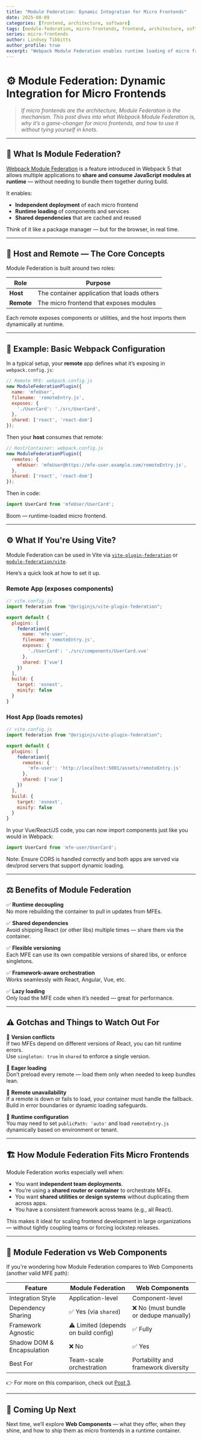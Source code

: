 ```yaml
---
title: "Module Federation: Dynamic Integration for Micro Frontends"
date: 2025-08-09
categories: [frontend, architecture, software]
tags: [module-federation, micro-frontends, frontend, architecture, software, webpack, vite]
series: micro-frontends
author: Lindsey Tibbitts
author_profile: true
excerpt: "Webpack Module Federation enables runtime loading of micro frontends without build-time bundling. Learn how to implement dynamic integration for truly independent deployment and scaling."
---
```


# ⚙️ Module Federation: Dynamic Integration for Micro Frontends

> *If micro frontends are the architecture, Module Federation is the mechanism. This post dives into what Webpack Module Federation is, why it’s a game-changer for micro frontends, and how to use it without tying yourself in knots.*

---

## 🧠 What Is Module Federation?

[Webpack Module Federation](https://webpack.js.org/concepts/module-federation/) is a feature introduced in Webpack 5 that allows multiple applications to **share and consume JavaScript modules at runtime** — without needing to bundle them together during build.

It enables:
- **Independent deployment** of each micro frontend
- **Runtime loading** of components and services
- **Shared dependencies** that are cached and reused

Think of it like a package manager — but for the browser, in real time.

---

## 🔗 Host and Remote — The Core Concepts

Module Federation is built around two roles:

| Role   | Purpose                               |
|--------|----------------------------------------|
| **Host**   | The container application that loads others |
| **Remote** | The micro frontend that exposes modules     |

Each remote exposes components or utilities, and the host imports them dynamically at runtime.

---

## 🧩 Example: Basic Webpack Configuration

In a typical setup, your **remote** app defines what it’s exposing in `webpack.config.js`:

```js
// Remote MFE: webpack.config.js
new ModuleFederationPlugin({
  name: 'mfeUser',
  filename: 'remoteEntry.js',
  exposes: {
    './UserCard': './src/UserCard',
  },
  shared: ['react', 'react-dom']
});
```

Then your **host** consumes that remote:

```js
// Host/Container: webpack.config.js
new ModuleFederationPlugin({
  remotes: {
    mfeUser: 'mfeUser@https://mfe-user.example.com/remoteEntry.js',
  },
  shared: ['react', 'react-dom']
});
```

Then in code:

```js
import UserCard from 'mfeUser/UserCard';
```

Boom — runtime-loaded micro frontend.

---

## ⚙️ What If You're Using Vite?

Module Federation can be used in Vite via [`vite-plugin-federation`](https://github.com/originjs/vite-plugin-federation) or [`module-federation/vite`](https://github.com/module-federation/vite).

Here’s a quick look at how to set it up.

### Remote App (exposes components)
```js
// vite.config.js
import federation from "@originjs/vite-plugin-federation";

export default {
  plugins: [
    federation({
      name: 'mfe-user',
      filename: 'remoteEntry.js',
      exposes: {
        './UserCard': './src/components/UserCard.vue'
      },
      shared: ['vue']
    })
  ],
  build: {
    target: 'esnext',
    minify: false
  }
}
```

### Host App (loads remotes)
```js
// vite.config.js
import federation from "@originjs/vite-plugin-federation";

export default {
  plugins: [
    federation({
      remotes: {
        'mfe-user': 'http://localhost:5001/assets/remoteEntry.js'
      },
      shared: ['vue']
    })
  ],
  build: {
    target: 'esnext',
    minify: false
  }
}
```

In your Vue/React/JS code, you can now import components just like you would in Webpack:

```js
import UserCard from 'mfe-user/UserCard';
```

Note: Ensure CORS is handled correctly and both apps are served via dev/prod servers that support dynamic loading.

---

## ⚖️ Benefits of Module Federation

✅ **Runtime decoupling**  
No more rebuilding the container to pull in updates from MFEs.

✅ **Shared dependencies**  
Avoid shipping React (or other libs) multiple times — share them via the container.

✅ **Flexible versioning**  
Each MFE can use its own compatible versions of shared libs, or enforce singletons.

✅ **Framework-aware orchestration**  
Works seamlessly with React, Angular, Vue, etc.

✅ **Lazy loading**  
Only load the MFE code when it’s needed — great for performance.

---

## ⚠️ Gotchas and Things to Watch Out For

🚨 **Version conflicts**  
If two MFEs depend on different versions of React, you can hit runtime errors.  
Use `singleton: true` in `shared` to enforce a single version.

🚨 **Eager loading**  
Don’t preload every remote — load them only when needed to keep bundles lean.

🚨 **Remote unavailability**  
If a remote is down or fails to load, your container must handle the fallback. Build in error boundaries or dynamic loading safeguards.

🚨 **Runtime configuration**  
You may need to set `publicPath: 'auto'` and load `remoteEntry.js` dynamically based on environment or tenant.

---

## 🏗️ How Module Federation Fits Micro Frontends

Module Federation works especially well when:
- You want **independent team deployments**.
- You’re using a **shared router or container** to orchestrate MFEs.
- You want **shared utilities or design systems** without duplicating them across apps.
- You have a consistent framework across teams (e.g., all React).

This makes it ideal for scaling frontend development in large organizations — without tightly coupling teams or forcing lockstep releases.

---

## 🔄 Module Federation vs Web Components

If you're wondering how Module Federation compares to Web Components (another valid MFE path):

| Feature                        | Module Federation        | Web Components             |
|-------------------------------|--------------------------|----------------------------|
| Integration Style             | Application-level        | Component-level            |
| Dependency Sharing            | ✅ Yes (via `shared`)     | ❌ No (must bundle or dedupe manually) |
| Framework Agnostic            | ⚠️ Limited (depends on build config) | ✅ Fully                   |
| Shadow DOM & Encapsulation    | ❌ No                     | ✅ Yes                     |
| Best For                      | Team-scale orchestration | Portability and framework diversity |

👉 For more on this comparison, check out [Post 3](https://tibble49.github.io/integration-styles-for-micro-frontends/).

---

## 🧭 Coming Up Next

Next time, we’ll explore **Web Components** — what they offer, when they shine, and how to ship them as micro frontends in a runtime container.


